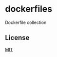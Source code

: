 # dockerfiles
Dockerfile collection

## License
[MIT](https://github.com/asakaguchi/dockerfiles/blob/master/LICENSE)
